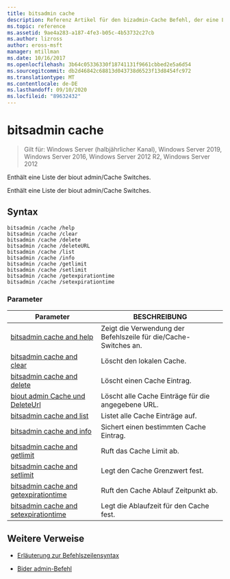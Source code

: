 ```yaml
---
title: bitsadmin cache
description: Referenz Artikel für den bizadmin-Cache Befehl, der eine Liste der bizadmin-Cache Switches enthält.
ms.topic: reference
ms.assetid: 9ae4a283-a187-4fe3-b05c-4b53732c27cb
ms.author: lizross
author: eross-msft
manager: mtillman
ms.date: 10/16/2017
ms.openlocfilehash: 3b64c05336330f18741131f9661cbbed2e5a6d54
ms.sourcegitcommit: db2d46842c68813d043738d6523f13d8454fc972
ms.translationtype: MT
ms.contentlocale: de-DE
ms.lasthandoff: 09/10/2020
ms.locfileid: "89632432"
---
```

# <a name="bitsadmin-cache"></a>bitsadmin cache

> Gilt für: Windows Server (halbjährlicher Kanal), Windows Server 2019, Windows Server 2016, Windows Server 2012 R2, Windows Server 2012

Enthält eine Liste der biout admin/Cache Switches.

Enthält eine Liste der biout admin/Cache Switches.

## <a name="syntax"></a>Syntax

```
bitsadmin /cache /help
bitsadmin /cache /clear
bitsadmin /cache /delete
bitsadmin /cache /deleteURL
bitsadmin /cache /list
bitsadmin /cache /info
bitsadmin /cache /getlimit
bitsadmin /cache /setlimit
bitsadmin /cache /getexpirationtime
bitsadmin /cache /setexpirationtime
```

### <a name="parameters"></a>Parameter

| Parameter | BESCHREIBUNG |
| -------------- | -------------- |
| [bitsadmin cache and help](bitsadmin-cache-and-help.md) | Zeigt die Verwendung der Befehlszeile für die/Cache-Switches an. |
| [bitsadmin cache and clear](bitsadmin-cache-clear.md) | Löscht den lokalen Cache. |
| [bitsadmin cache and delete](bitsadmin-cache-and-delete.md) | Löscht einen Cache Eintrag. |
| [biout admin Cache und DeleteUrl](bitsadmin-cache-and-deleteurl.md) | Löscht alle Cache Einträge für die angegebene URL. |
| [bitsadmin cache and list](bitsadmin-cache-and-list.md) | Listet alle Cache Einträge auf. |
| [bitsadmin cache and info](bitsadmin-cache-and-info.md) | Sichert einen bestimmten Cache Eintrag. |
| [bitsadmin cache and getlimit](bitsadmin-cache-and-getlimit.md) | Ruft das Cache Limit ab. |
| [bitsadmin cache and setlimit](bitsadmin-cache-and-setlimit.md) | Legt den Cache Grenzwert fest. |
| [bitsadmin cache and getexpirationtime](bitsadmin-cache-and-getexpirationtime.md) | Ruft den Cache Ablauf Zeitpunkt ab. |
| [bitsadmin cache and setexpirationtime](bitsadmin-cache-and-setexpirationtime.md) | Legt die Ablaufzeit für den Cache fest. |

## <a name="additional-references"></a>Weitere Verweise

- [Erläuterung zur Befehlszeilensyntax](command-line-syntax-key.md)

- [Bider admin-Befehl](bitsadmin.md)
